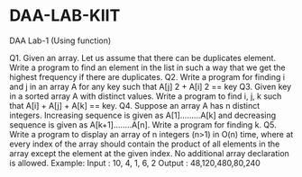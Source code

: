 # DAA-LAB-KIIT
DAA Lab-1 (Using function)

Q1. Given an array. Let us assume that there can be duplicates element. Write a program to find an
element in the list in such a way that we get the highest frequency if there are duplicates.
Q2. Write a program for finding i and j in an array A for any key such that A[j] 2 + A[i] 2 == key
Q3. Given key in a sorted array A with distinct values. Write a program to find i, j, k such that A[i] + A[j] +
A[k] == key.
Q4. Suppose an array A has n distinct integers. Increasing sequence is given as A[1].........A[k] and
decreasing sequence is given as A[k+1]........A[n]. Write a program for finding k.
Q5. Write a program to display an array of n integers (n&gt;1) in O(n) time, where at every index of the
array should contain the product of all elements in the array except the element at the given index. No
additional array declaration is allowed.
Example: Input : 10, 4, 1, 6, 2 Output : 48,120,480,80,240

